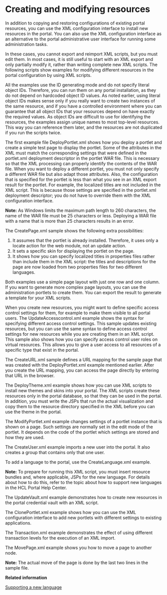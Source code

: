 # Creating and modifying resources

In addition to copying and restoring configurations of existing portal resources, you can use the XML configuration interface to install new resources in the portal. You can also use the XML configuration interface as an alternative to the portal administrative user interface for running some administration tasks.

In these cases, you cannot export and reimport XML scripts, but you must edit them. In most cases, it is still useful to start with an XML export and only partially modify it, rather than writing complete new XML scripts. The following scripts show examples for modifying different resources in the portal configuration by using XML scripts.

All the examples use the ID generating mode and do not specify literal object IDs. Therefore, you can run them on any portal installation, as they do not depend on hardcoded object ID values. As noted earlier, using literal object IDs makes sense only if you really want to create two instances of the same resource, and if you have a controlled environment where you can guarantee that all object IDs that your resources depend on have exactly the required values. As object IDs are difficult to use for identifying the resources, the examples assign unique names to most top-level resources. This way you can reference them later, and the resources are not duplicated if you run the scripts twice.

The first example file DeployPortlet.xml shows how you deploy a portlet and create a simple test page to display the portlet. Some of the attributes in the XML must match the corresponding settings that were defined in the portlet.xml deployment descriptor in the portlet WAR file. This is necessary so that the XML processing can properly identify the contents of the WAR file. When you want to deploy a different portlet, you must not only specify a different WAR file but also adapt those attributes. Also, the configuration that is specified for the portlet is less than what you see in an XML export result for the portlet. For example, the localized titles are not included in the XML script. This is because those settings are specified in the portlet.xml deployment descriptor; you do not have to override them with the XML configuration interface.

**Note:** As Windows limits the maximum path length to 260 characters, the name of the WAR file must be 25 characters or less. Deploying a WAR file with a name that is more than 25 characters results in an error.

The CreatePage.xml sample shows the following extra possibilities:

1.  It assumes that the portlet is already installed. Therefore, it uses only a locate action for the web module, not an update action.
2.  It sets a specific skin for displaying the portlet on the page.
3.  It shows how you can specify localized titles in properties files rather than include them in the XML script: the titles and descriptions for the page are now loaded from two properties files for two different languages.

Both examples use a simple page layout with just one row and one column. If you want to generate more complex page layouts, you can use the administration portlets to create them. You can export the result to generate a template for your XML scripts.

When you create new resources, you might want to define specific access control settings for them, for example to make them visible to all portal users. The UpdateAccesscontrol.xml example shows the syntax for specifying different access control settings. This sample updates existing resources, but you can use the same syntax to define access control settings for new resources while you are creating them in an XML script. This sample also shows how you can specify access control user roles on virtual resources. This allows you to give a user access to all resources of a specific type that exist in the portal.

The CreateURL.xml sample defines a URL mapping for the sample page that was created with the DeployPortlet.xml example mentioned earlier. After you create the URL mapping, you can access the page directly by entering that URL in the browser.

The DeployTheme.xml example shows how you can use XML scripts to install new themes and skins into your portal. The XML scripts create these resources only in the portal database, so that they can be used in the portal. In addition, you must write the JSPs that run the actual visualization and copy them to the resource directory specified in the XML before you can use the theme in the portal.

The ModifyPortlet.xml example changes settings of a portlet instance that is shown on a page. Such settings are normally set in the edit mode of the portlet. It depends on the code of the portlet which settings are stored and how they are used.

The CreateUser.xml example imports a new user into the portal. It also creates a group that contains only that one user.

To add a language to the portal, use the CreateLanguage.xml example.

**Note:** To prepare for running this XML script, you must insert resource bundles and, where applicable, JSPs for the new language. For details about how to do this, refer to the topic about how to support new languages in the HCL Portal Help Center.

The UpdateVault.xml example demonstrates how to create new resources in the portal credential vault with an XML script.

The ClonePortlet.xml example shows how you can use the XML configuration interface to add new portlets with different settings to existing applications.

The Transaction.xml example demonstrates the effect of using different transaction levels for the execution of an XML import.

The MovePage.xml example shows you how to move a page to another node.

**Note:** The actual move of the page is done by the last two lines in the sample file.


**Related information**  


[Supporting a new language](../admin-system/adsuplang_new.md)

